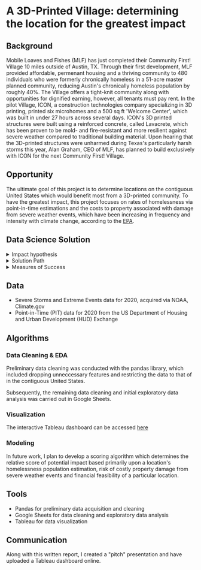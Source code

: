 # A 3D-Printed Village: determining the location for the greatest impact

## Background
Mobile Loaves and Fishes (MLF) has just completed their Community First! Village 10 miles outside of Austin, TX. Through their first development, MLF provided affordable, permenant housing and a thriving community to 480 individuals who were formerly chronically homeless in a 51-acre master planned community, reducing Austin's chronically homeless population by roughly 40%. The Village offers a tight-knit community along with opportunities for dignified earning, however, all tenants must pay rent. In the pilot Village, ICON, a construction technologies company specializing in 3D printing, printed six microhomes and a 500 sq ft 'Welcome Center', which was built in under 27 hours across several days. ICON's 3D printed structures were built using a reinforced concrete, called Lavacrete, which has been proven to be mold- and fire-resistant and more resilient against severe weather compared to traditional building material. Upon hearing that the 3D-printed structures were unharmed during Texas's particularly harsh storms this year, Alan Graham, CEO of MLF, has planned to build exclusively with ICON for the next Community First! Village. 

## Opportunity
The ultimate goal of this project is to determine locations on the contiguous United States which would benefit most from a 3D-printed community. To have the greatest impact, this project focuses on rates of homelessness via point-in-time estimations and the costs to property associated with damage from severe weather events, which have been increasing in frequency and intensity with climate change, according to the [EPA](https://www.epa.gov/climate-indicators/weather-climate).

## Data Science Solution

<details><summary>Impact hypothesis</summary>
<p> 
   We hypothesize that looking at the cost of damaged property from severe weather events and point-in-time estimates of homeless populations on the state-level for 2020 will allow MLF to determine a location for the 3D-printed village which will have the greatest potential impact. 
  
  **Primary Impact:** determine the location for the 3D-printed village
  
  **Secondary Impacts:** reduce the amount of chronic homelessness in a given area, prevent the costs of damage, repair or rebuilding for tenants of the village and overall climatic vulnerability of the chosen area

</p>
</details>

<details><summary>Solution Path</summary>
<p> 
  
Determine the location based on a model which scores locations based upon the following features:
- Previous costs of property damage in dollars per state
- Number of severe weather events
- Number of homeless individuals based upon point-in-time estimations
  
</p>
</details>

<details><summary>Measures of Success</summary>
<p> 
  
  **Technical:** relative scoring algorithm identifies reasonable locations for the 3D-printed village
  
  **Nontechnical:** reduciton in rate of chronic homelessness and in cost of property damage from severe weather events for village tenants 
  
</p>
</details>

## Data
- Severe Storms and Extreme Events data for 2020, acquired via NOAA, Climate.gov
- Point-in-Time (PIT) data for 2020 from the US Department of Housing and Urban Development (HUD) Exchange

## Algorithms
### Data Cleaning & EDA
Preliminary data cleaning was conducted with the pandas library, which included dropping unneccessary features and restricting the data to that of in the contiguous United States. 

Subsequently, the remaining data cleaning and initial exploratory data analysis was carried out in Google Sheets. 

### Visualization
The interactive Tableau dashboard can be accessed [here](https://public.tableau.com/app/profile/evelyn.johnson/viz/Biz_fun_project/Dashboard1?publish=yes)

### Modeling 
In future work, I plan to develop a scoring algorithm which determines the relative score of potential impact based primarily upon a location's homelessness population estimation, risk of costly property damage from severe weather events and financial feasibility of a particular location. 

## Tools
- Pandas for preliminary data acquisition and cleaning
- Google Sheets for data cleaning and exploratory data analysis
- Tableau for data visualization

## Communication
Along with this written report, I created a "pitch" presentation and have uploaded a Tableau dashboard online. 
